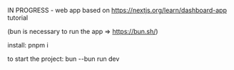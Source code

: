 IN PROGRESS - web app based on https://nextjs.org/learn/dashboard-app tutorial

(bun is necessary to run the app => https://bun.sh/)

install: pnpm i

to start the project: bun --bun run dev
